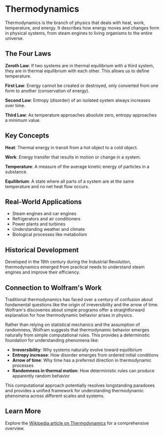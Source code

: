 # Thermodynamics

Thermodynamics is the branch of physics that deals with heat, work, temperature, and energy. It describes how energy moves and changes form in physical systems, from steam engines to living organisms to the entire universe.

## The Four Laws

**Zeroth Law**: If two systems are in thermal equilibrium with a third system, they are in thermal equilibrium with each other. This allows us to define temperature.

**First Law**: Energy cannot be created or destroyed, only converted from one form to another (conservation of energy).

**Second Law**: Entropy (disorder) of an isolated system always increases over time.

**Third Law**: As temperature approaches absolute zero, entropy approaches a minimum value.

## Key Concepts

**Heat**: Thermal energy in transit from a hot object to a cold object.

**Work**: Energy transfer that results in motion or change in a system.

**Temperature**: A measure of the average kinetic energy of particles in a substance.

**Equilibrium**: A state where all parts of a system are at the same temperature and no net heat flow occurs.

## Real-World Applications

- Steam engines and car engines
- Refrigerators and air conditioners
- Power plants and turbines
- Understanding weather and climate
- Biological processes like metabolism

## Historical Development

Developed in the 19th century during the Industrial Revolution, thermodynamics emerged from practical needs to understand steam engines and improve their efficiency.

## Connection to Wolfram's Work

Traditional thermodynamics has faced over a century of confusion about fundamental questions like the origin of irreversibility and the arrow of time. Wolfram's discoveries about simple programs offer a straightforward explanation for how thermodynamic behavior arises in physics.

Rather than relying on statistical mechanics and the assumption of randomness, Wolfram suggests that thermodynamic behavior emerges naturally from simple computational rules. This provides a deterministic foundation for understanding phenomena like:

- **Irreversibility**: Why systems naturally evolve toward equilibrium
- **Entropy increase**: How disorder emerges from ordered initial conditions  
- **Arrow of time**: Why time has a preferred direction in thermodynamic processes
- **Randomness in thermal motion**: How deterministic rules can produce apparently random behavior

This computational approach potentially resolves longstanding paradoxes and provides a unified framework for understanding thermodynamic phenomena across different scales and systems.

## Learn More

Explore the [Wikipedia article on Thermodynamics](https://en.wikipedia.org/wiki/Thermodynamics) for a comprehensive overview.